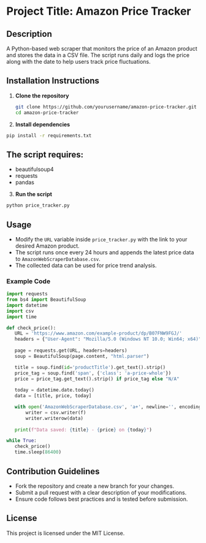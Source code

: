 # Project Title: Amazon Price Tracker  

## Description  
A Python-based web scraper that monitors the price of an Amazon product and stores the data in a CSV file. The script runs daily and logs the price along with the date to help users track price fluctuations.  

## Installation Instructions  
1. **Clone the repository**  
   ```sh
   git clone https://github.com/yourusername/amazon-price-tracker.git
   cd amazon-price-tracker

2. **Install dependencies**  
 ```sh
pip install -r requirements.txt

 ```

## The script requires:

* beautifulsoup4
* requests
* pandas

3. **Run the script**  
 ```sh
python price_tracker.py

 ```


## Usage

* Modify the `URL` variable inside `price_tracker.py` with the link to your desired Amazon product.
* The script runs once every 24 hours and appends the latest price data to `AmazonWebScraperDatabase.csv`.
* The collected data can be used for price trend analysis.


### Example Code
 ```python
import requests
from bs4 import BeautifulSoup
import datetime
import csv
import time

def check_price():
    URL = 'https://www.amazon.com/example-product/dp/B07FNW9FGJ/'
    headers = {"User-Agent": "Mozilla/5.0 (Windows NT 10.0; Win64; x64)"}
    
    page = requests.get(URL, headers=headers)
    soup = BeautifulSoup(page.content, "html.parser")

    title = soup.find(id='productTitle').get_text().strip()
    price_tag = soup.find('span', {'class': 'a-price-whole'})
    price = price_tag.get_text().strip() if price_tag else "N/A"
    
    today = datetime.date.today()
    data = [title, price, today]

    with open('AmazonWebScraperDatabase.csv', 'a+', newline='', encoding='UTF8') as f:
        writer = csv.writer(f)
        writer.writerow(data)
    
    print(f"Data saved: {title} - {price} on {today}")

while True:
    check_price()
    time.sleep(86400)

 ```

## Contribution Guidelines

* Fork the repository and create a new branch for your changes.
* Submit a pull request with a clear description of your modifications.
* Ensure code follows best practices and is tested before submission.


## License

This project is licensed under the MIT License.
